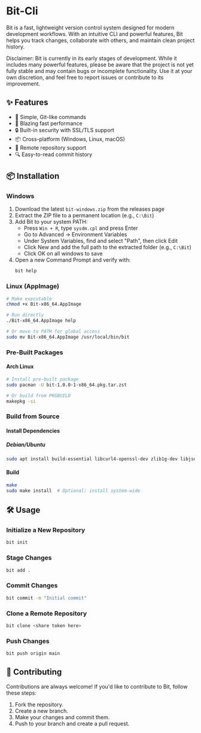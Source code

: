 # Bit-Cli

Bit is a fast, lightweight version control system designed for modern development workflows. With an intuitive CLI and powerful features, Bit helps you track changes, collaborate with others, and maintain clean project history.

Disclaimer:
Bit is currently in its early stages of development. While it includes many powerful features, please be aware that the project is not yet fully stable and may contain bugs or incomplete functionality. Use it at your own discretion, and feel free to report issues or contribute to its improvement.

## ✨ Features

- 🔄 Simple, Git-like commands
- 🚀 Blazing fast performance
- 🔒 Built-in security with SSL/TLS support
- 📦 Cross-platform (Windows, Linux, macOS)
- 📡 Remote repository support
- 🔍 Easy-to-read commit history

## 📦 Installation

### Windows
1. Download the latest `bit-windows.zip` from the releases page
2. Extract the ZIP file to a permanent location (e.g., `C:\Bit`)
3. Add Bit to your system PATH:
   - Press `Win + R`, type `sysdm.cpl` and press Enter
   - Go to Advanced → Environment Variables
   - Under System Variables, find and select "Path", then click Edit
   - Click New and add the full path to the extracted folder (e.g., `C:\Bit`)
   - Click OK on all windows to save
4. Open a new Command Prompt and verify with:
   ```cmd
   bit help

### Linux (AppImage)
```bash
# Make executable
chmod +x Bit-x86_64.AppImage

# Run directly
./Bit-x86_64.AppImage help

# Or move to PATH for global access
sudo mv Bit-x86_64.AppImage /usr/local/bin/bit
```

### Pre-Built Packages
#### Arch Linux
```bash
# Install pre-built package
sudo pacman -U bit-1.0.0-1-x86_64.pkg.tar.zst

# Or build from PKGBUILD
makepkg -si
```

### Build from Source
#### Install Dependencies
##### Debian/Ubuntu
```bash
sudo apt install build-essential libcurl4-openssl-dev zlib1g-dev libjson-c-dev
```

#### Build
```bash
make
sudo make install  # Optional: install system-wide
```

## 🛠️ Usage

### Initialize a New Repository
```bash
bit init
```

### Stage Changes
```bash
bit add .
```

### Commit Changes
```bash
bit commit -m "Initial commit"
```

### Clone a Remote Repository
```bash
bit clone <share token here>
```

### Push Changes
```bash
bit push origin main
```

## 🚀 Contributing
Contributions are always welcome! If you'd like to contribute to Bit, follow these steps:
1. Fork the repository.
2. Create a new branch.
3. Make your changes and commit them.
4. Push to your branch and create a pull request.

